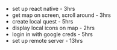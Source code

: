 * set up react native - 3hrs
* get map on screen, scroll around - 3hrs
* create local quest - 5hrs
* display local icons on map - 2hrs
* login in with google creds - 5hrs
* set up remote server - 13hrs
